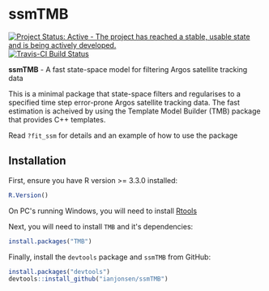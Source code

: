 # ssmTMB

[![Project Status: Active - The project has reached a stable, usable state and is being actively developed.](http://www.repostatus.org/badges/latest/active.svg)](http://www.repostatus.org/#active)
[![Travis-CI Build Status](https://travis-ci.org/ianjonsen/ssmTMB.svg?branch=master)](https://travis-ci.org/ianjonsen/ssmTMB)


**ssmTMB** - A fast state-space model for filtering Argos satellite tracking data

This is a minimal package that state-space filters and regularises to a specified time step error-prone Argos satellite tracking data. The fast estimation is acheived by using the Template Model Builder (TMB) package that provides C++ templates.

Read `?fit_ssm` for details and an example of how to use the package 

## Installation
First, ensure you have R version >= 3.3.0 installed:

```R
R.Version()
```

On PC's running Windows, you will need to install [Rtools](https://cran.r-project.org/bin/windows/Rtools/) 

Next, you will need to install `TMB` and it's dependencies:
```R
install.packages("TMB")
```

Finally, install the `devtools` package and `ssmTMB` from GitHub:

```R
install.packages("devtools")  
devtools::install_github("ianjonsen/ssmTMB")
```
